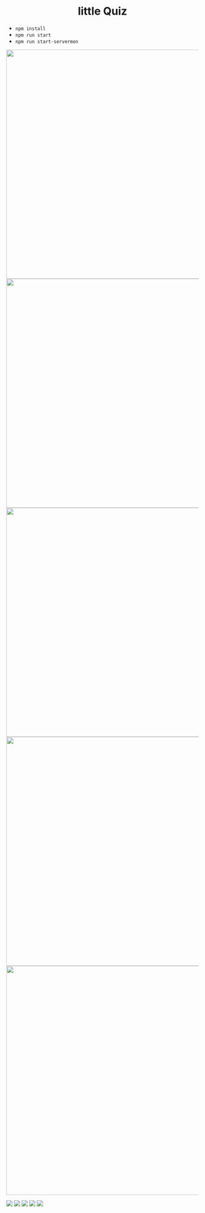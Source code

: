 
<div align="center">
  <h1>little Quiz</h1>
</div>

- `npm install`
- `npm run start`
- `npm run start-servermon`

<div align="center">
  <img height="600" src="public/images/little_quiz1.png">
  <img height="600" src="public/images/little_quiz2.png">
  <img height="600" src="public/images/little_quiz3.png">
  <img height="600" src="public/images/little_quiz4.png">
  <img height="600" src="public/images/little_quiz5.png">
</div>

![](https://github.com/NemerSahli/little_quiz/blob/master/public/images/little_quiz1.png)
![](https://github.com/NemerSahli/little_quiz/blob/master/public/images/little_quiz2.png)
![](https://github.com/NemerSahli/little_quiz/blob/master/public/images/little_quiz3.png)
![](https://github.com/NemerSahli/little_quiz/blob/master/public/images/little_quiz4.png)
![](https://github.com/NemerSahli/little_quiz/blob/master/public/images/little_quiz5.png)



